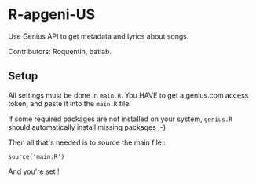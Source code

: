 # R-apgeni-US

Use Genius API to get metadata and lyrics about songs.

Contributors: Roquentin, batlab.

## Setup

All settings must be done in `main.R`. You HAVE to get a genius.com access
token, and paste it into the `main.R` file.

If some required packages are not installed on your system, `genius.R`
should automatically install missing packages ;-)

Then all that's needed is to source the main file :

```
source('main.R')
```

And you're set !
